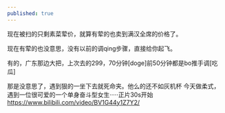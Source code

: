 ```yaml
---
published: true
---
```

现在被扫的只剩素菜荤价，就算有荤的也卖到满汉全席的价格了。

现在有荤的也没意思，没有以前的调qing步骤，直接给你起飞。

有的，广东那边大把，上次去的299，70分钟[doge]前50分钟都是bo推手调[吃瓜]

那是没意思了，遇到狠的一坐下去就死命夹。他么的还不如灰机杯
  今天做柔式，遇到一位很可爱的一个单身奋斗型女生·····正片30s开始
  https://www.bilibili.com/video/BV1G44y1Z7Y2/
